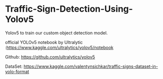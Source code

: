 # Traffic-Sign-Detection-Using-Yolov5
Yolov5 to train our custom object detection model.

official YOLOv5 notebook by Ultralytic :https://www.kaggle.com/ultralytics/yolov5/notebook

Github: https://github.com/ultralytics/yolov5

DataSet: https://www.kaggle.com/valentynsichkar/traffic-signs-dataset-in-yolo-format
